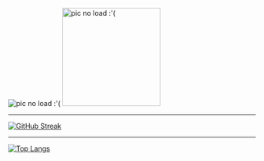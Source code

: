 ![pic no load :'(](https://i.ibb.co/bK7XZ15/sees-ORsoos-sad-no-bg.png)
<img src="https://i.ibb.co/bK7XZ15/sees-ORsoos-sad-no-bg.png" alt="pic no load :'(" width="200"/>

<hr/>

[![GitHub Streak](https://streak-stats.demolab.com?user=d-hain&theme=onedark_duo&border_radius=20)](https://git.io/streak-stats)

<hr/>

[![Top Langs](https://github-readme-stats.vercel.app/api/top-langs/?username=d-hain&layout=compact&theme=dark)](https://github.com/anuraghazra/github-readme-stats)
